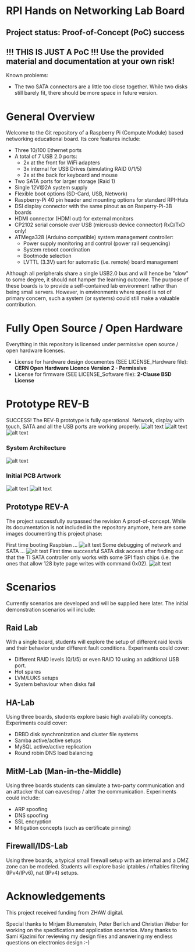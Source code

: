 # RPI Hands on Networking Lab Board

## Project status: Proof-of-Concept (PoC) success
## !!! THIS IS JUST A PoC !!! Use the provided material and documentation at your own risk!
Known problems:
* The two SATA connectors are a little too close together. While two disks still barely fit, there should be more space in future version.

# General Overview
Welcome to the Git repository of a Raspberry Pi (Compute Module) based networking educational board. Its core features include:
* Three 10/100 Ethernet ports
* A total of 7 USB 2.0 ports:
  * 2x at the front for WiFi adapters
  * 3x internal for USB Drives (simulating RAID 0/1/5)
  * 2x at the back for keyboard and mouse
* Two SATA ports for larger storage (Raid 1)
* Single 12V@2A system supply
* Flexible boot options (SD-Card, USB, Network)
* Raspberry-Pi 40 pin header and mounting options for standard RPI-Hats
* DSI display connector with the same pinout as on Rasperry-Pi-3B boards
* HDMI connector (HDMI out) for external monitors
* CP2102 serial console over USB (microusb device connector) RxD/TxD only!
* ATMega328 (Arduino compatible) system management controller:
  * Power supply monitoring and control (power rail sequencing)
  * System reboot coordination
  * Bootmode selection
  * LVTTL (3.3V) uart for automatic (i.e. remote) board management

Although all peripherals share a single USB2.0 bus and will hence be "slow" to some degree, it should not hamper the learning outcome. 
The purpose of these boards is to provide a self-contained lab environment rather than being small servers. However, in environments where 
speed is not of primary concern, such a system (or systems) could still make a valuable contribution. 

# Fully Open Source / Open Hardware
Everything in this repository is licensed under permissive open source / open hardware licenses.
* License for hardware design documentes (SEE LICENSE_Hardware file): <strong>CERN Open Hardware Licence Version 2 - Permissive</strong>
* License for firmware (SEE LICENSE_Software file): <strong>2-Clause BSD License</strong> 

# Prototype REV-B
SUCCESS! The REV-B prototype is fully operational. Network, display with touch, SATA and all the USB ports are working properly.
![alt text](https://github.com/peterheinrich/ZHAW_DFF_RPI_Network_Lab_Board/blob/master/doc/REV-B-4DPI_HAT.jpeg "Final System With HAT")
![alt text](https://github.com/peterheinrich/ZHAW_DFF_RPI_Network_Lab_Board/blob/master/doc/REV-B-TOP.jpeg "TOP")
![alt text](https://github.com/peterheinrich/ZHAW_DFF_RPI_Network_Lab_Board/blob/master/doc/REV-B-BOTTOM.jpeg "BOTTOM")

### System Architecture
![alt text](https://github.com/peterheinrich/ZHAW_DFF_RPI_Network_Lab_Board/blob/master/doc/Architecture.png "Architecture Overview")
### Initial PCB Artwork
![alt text](https://github.com/peterheinrich/ZHAW_DFF_RPI_Network_Lab_Board/blob/master/doc/Rendered_Top.png "PCB Artwork TOP")
![alt text](https://github.com/peterheinrich/ZHAW_DFF_RPI_Network_Lab_Board/blob/master/doc/Rendered_Bottom.png "PCB Artwork BOTTOM")

## Prototype REV-A
The project successfully surpassed the revision A proof-of-concept. While its documentation is not included in the repository anymore,
here are some images documenting this project phase:

First time booting Raspbian ...
![alt text](https://github.com/peterheinrich/ZHAW_DFF_RPI_Network_Lab_Board/blob/master/doc/REV-A-Booting.png "REV-A board booging")
Some debugging of network and SATA ...
![alt text](https://github.com/peterheinrich/ZHAW_DFF_RPI_Network_Lab_Board/blob/master/doc/REV-A-Debugging.jpg "REV-A board debugging")
First time successful SATA disk access after finding out that the TI SATA controller only works with some SPI flash chips (i.e. the ones that allow 128 byte page writes with command 0x02).
![alt text](https://github.com/peterheinrich/ZHAW_DFF_RPI_Network_Lab_Board/blob/master/doc/REV-A-SATA.jpg "REV-A board SATA")

# Scenarios
Currently scenarios are developed and will be supplied here later. The initial demonstration scenarios will include:
## Raid Lab
With a single board, students will explore the setup of different raid levels and their behavior under different fault conditions. 
Experiments could cover:
  * Different RAID levels (0/1/5) or even RAID 10 using an additional USB port.
  * Hot spares
  * LVM/LUKS setups
  * System behaviour when disks fail

## HA-Lab
Using three boards, students explore basic high availability concepts.
Experiments could cover:
  * DRBD disk synchronization and cluster file systems
  * Samba active/active setups
  * MySQL active/active replication
  * Round robin DNS load balancing
  
## MitM-Lab (Man-in-the-Middle)
Using three boards students can simulate a two-party communication and an attacker that can eavesdrop / alter the communication.
Experiments could include:
  * ARP spoofing
  * DNS spoofing
  * SSL encryption
  * Mitigation concepts (such as certificate pinning)

## Firewall/IDS-Lab
Using three boards, a typical small firewall setup with an internal and a DMZ zone can be modeled. Students will explore basic
iptables / nftables filtering (IPv4/IPv6), nat (IPv4) setups.

# Acknowledgements
This project received funding from ZHAW digital.

Special thanks to Mirjam Blumenstein, Peter Berlich and Christian Weber for working on the specification and application scenarios. Many thanks to Sami Kjazimi for reviewing my design files and answering my endless questions on electronics design :-)
